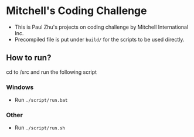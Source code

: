 # Mitchell's Coding Challenge
* This is Paul Zhu's projects on coding challenge by Mitchell International Inc.
* Precompiled file is put under `build/` for the scripts to be used directly.

## How to run?
cd to /src and run the following script
### Windows
* Run `./script/run.bat`
### Other
* Run `./script/run.sh`
